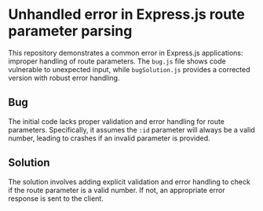 # Unhandled error in Express.js route parameter parsing
This repository demonstrates a common error in Express.js applications: improper handling of route parameters.  The `bug.js` file shows code vulnerable to unexpected input, while `bugSolution.js` provides a corrected version with robust error handling.

## Bug
The initial code lacks proper validation and error handling for route parameters.  Specifically, it assumes the `:id` parameter will always be a valid number, leading to crashes if an invalid parameter is provided.

## Solution
The solution involves adding explicit validation and error handling to check if the route parameter is a valid number. If not, an appropriate error response is sent to the client.